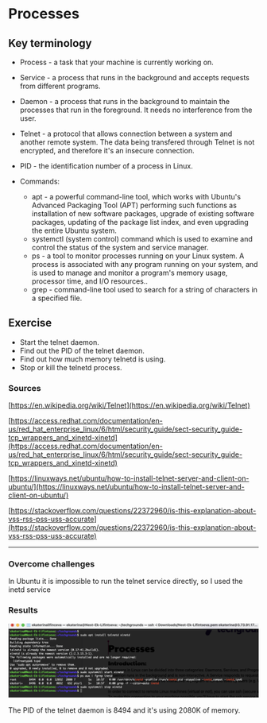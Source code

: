 # Processes

## Key terminology

- Process - a task that your machine is currently working on.
- Service - a process that runs in the background and accepts requests from different programs.
- Daemon - a process that runs in the background to maintain the processes that run in the foreground. It needs no interference from the user.
- Telnet - a protocol that allows connection between a system and another remote system. The data being transfered through Telnet is not encrypted, and therefore it's an insecure connection.
- PID - the identification number of a process in Linux.


- Commands: 
    
    - apt - a powerful command-line tool, which works with Ubuntu's Advanced Packaging Tool (APT) performing such functions as installation of new software packages, upgrade of existing software packages, updating of the package list index, and even upgrading the entire Ubuntu system.
    - systemctl (system control) command which is used to examine and control the status of the system and service manager.
    - ps - a tool to monitor processes running on your Linux system. A process is associated with any program running on your system, and is used to manage and monitor a program's memory usage, processor time, and I/O resources..
    - grep - command-line tool used to search for a string of characters in a specified file. 


## Exercise
- Start the telnet daemon.
- Find out the PID of the telnet daemon.
- Find out how much memory telnetd is using.
- Stop or kill the telnetd process.




### Sources
[https://en.wikipedia.org/wiki/Telnet](https://en.wikipedia.org/wiki/Telnet)

[https://access.redhat.com/documentation/en-us/red_hat_enterprise_linux/6/html/security_guide/sect-security_guide-tcp_wrappers_and_xinetd-xinetd](https://access.redhat.com/documentation/en-us/red_hat_enterprise_linux/6/html/security_guide/sect-security_guide-tcp_wrappers_and_xinetd-xinetd)

[https://linuxways.net/ubuntu/how-to-install-telnet-server-and-client-on-ubuntu/](https://linuxways.net/ubuntu/how-to-install-telnet-server-and-client-on-ubuntu/)

[https://stackoverflow.com/questions/22372960/is-this-explanation-about-vss-rss-pss-uss-accurate](https://stackoverflow.com/questions/22372960/is-this-explanation-about-vss-rss-pss-uss-accurate)


****

### Overcome challenges

In Ubuntu it is impossible to run the telnet service directly, so I used the inetd service



### Results

![screenshot](/00_includes/linux_06_screenshot.png)

The PID of the telnet daemon is 8494 and it's using 2080K of memory.
